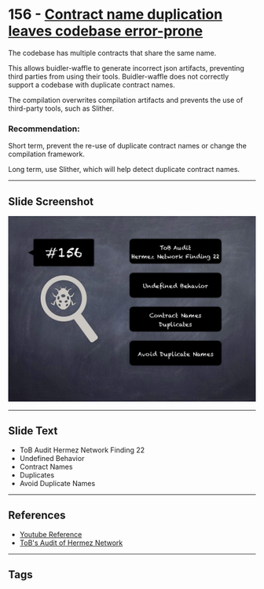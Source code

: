 
# 156 - [Contract name duplication leaves codebase error-prone](./Contract%20name%20duplication%20leaves%20codebase%20error-prone.md)

The codebase has multiple contracts that share the same name. 

This allows buidler-waffle to generate incorrect json artifacts, preventing third parties from using their tools. Buidler-waffle does not correctly support a codebase with duplicate contract names. 

The compilation overwrites compilation artifacts and prevents the use of third-party tools, such as Slither.

### Recommendation:
Short term, prevent the re-use of duplicate contract names or change the compilation framework. 

Long term, use Slither, which will help detect duplicate contract names.
___
## Slide Screenshot
![156.png](../../images/8.%20Audit%20Findings%20201/156.png)
___
## Slide Text
- ToB Audit Hermez Network Finding 22
- Undefined Behavior
- Contract Names
- Duplicates
- Avoid Duplicate Names
___
## References
- [Youtube Reference](https://youtu.be/zAzNDwu23UI?t=991)
- [ToB's Audit of Hermez Network](https://github.com/trailofbits/publications/blob/master/reviews/hermez.pdf)
___
## Tags
